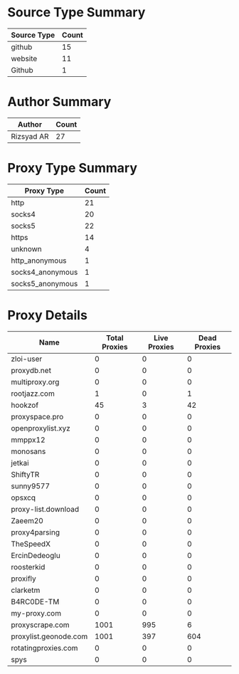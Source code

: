 # Source Type Summary

| Source Type | Count |
|-------------|-------|
| github | 15 |
| website | 11 |
| Github | 1 |


# Author Summary

| Author | Count |
|--------|-------|
| Rizsyad AR | 27 |


# Proxy Type Summary

| Proxy Type | Count |
|------------|-------|
| http | 21 |
| socks4 | 20 |
| socks5 | 22 |
| https | 14 |
| unknown | 4 |
| http_anonymous | 1 |
| socks4_anonymous | 1 |
| socks5_anonymous | 1 |


# Proxy Details

| Name | Total Proxies | Live Proxies | Dead Proxies |
|------|---------------|--------------|---------------|
| zloi-user | 0 | 0 | 0 |
| proxydb.net | 0 | 0 | 0 |
| multiproxy.org | 0 | 0 | 0 |
| rootjazz.com | 1 | 0 | 1 |
| hookzof | 45 | 3 | 42 |
| proxyspace.pro | 0 | 0 | 0 |
| openproxylist.xyz | 0 | 0 | 0 |
| mmppx12 | 0 | 0 | 0 |
| monosans | 0 | 0 | 0 |
| jetkai | 0 | 0 | 0 |
| ShiftyTR | 0 | 0 | 0 |
| sunny9577 | 0 | 0 | 0 |
| opsxcq | 0 | 0 | 0 |
| proxy-list.download | 0 | 0 | 0 |
| Zaeem20 | 0 | 0 | 0 |
| proxy4parsing | 0 | 0 | 0 |
| TheSpeedX | 0 | 0 | 0 |
| ErcinDedeoglu | 0 | 0 | 0 |
| roosterkid | 0 | 0 | 0 |
| proxifly | 0 | 0 | 0 |
| clarketm | 0 | 0 | 0 |
| B4RC0DE-TM | 0 | 0 | 0 |
| my-proxy.com | 0 | 0 | 0 |
| proxyscrape.com | 1001 | 995 | 6 |
| proxylist.geonode.com | 1001 | 397 | 604 |
| rotatingproxies.com | 0 | 0 | 0 |
| spys | 0 | 0 | 0 |
